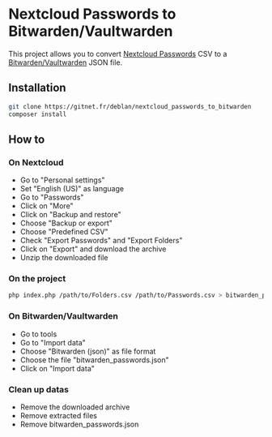 # Nextcloud Passwords to Bitwarden/Vaultwarden

This project allows you to convert [Nextcloud Passwords](https://apps.nextcloud.com/apps/passwords) CSV to a [Bitwarden/Vaultwarden](https://github.com/dani-garcia/vaultwarden) JSON file.

## Installation

```sh
git clone https://gitnet.fr/deblan/nextcloud_passwords_to_bitwarden
composer install
```

## How to

### On Nextcloud

- Go to "Personal settings"
- Set "English (US)" as language
- Go to "Passwords"
- Click on "More"
- Click on "Backup and restore"
- Choose "Backup or export"
- Choose "Predefined CSV"
- Check "Export Passwords" and "Export Folders"
- Click on "Export" and download the archive
- Unzip the downloaded file

### On the project

```sh
php index.php /path/to/Folders.csv /path/to/Passwords.csv > bitwarden_passwords.json
```

### On Bitwarden/Vaultwarden

- Go to tools
- Go to "Import data"
- Choose "Bitwarden (json)" as file format
- Choose the file "bitwarden_passwords.json"
- Click on "Import data"

### Clean up datas

- Remove the downloaded archive
- Remove extracted files
- Remove bitwarden_passwords.json
